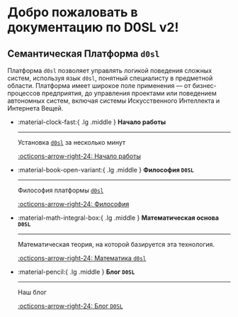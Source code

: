 # Добро пожаловать в документацию по D0SL v2!

## Семантическая Платформа <code>d0sl</code>

Платформа `d0sl` позволяет управлять логикой поведения сложных систем, используя язык `d0sl`, понятный специалисту в предметной области. Платформа имеет широкое поле применения — от бизнес-процессов предприятия, до управления проектами или поведением автономных систем, включая системы Искусственного Интеллекта и Интернета Вещей.

<div class="grid cards" markdown>

-   :material-clock-fast:{ .lg .middle } __Начало работы__

    ---

    Установка [`d0sl`](#) за несколько минут

    [:octicons-arrow-right-24: Начало работы](getting-started/index.md#начинающим)

-   :material-book-open-variant:{ .lg .middle } __Философия <code>D0SL</code>__

    ---

    Философия платформы [`d0sl`](#)

    [:octicons-arrow-right-24: Философия](philosophy/index.md#философия-d0sl)

-   :material-math-integral-box:{ .lg .middle } __Математическая основа <code>D0SL</code>__

    ---

    Математическая теория, на которой базируется эта технология.

    [:octicons-arrow-right-24: Математика <code>d0sl</code>](philosophy/math.md#математика-d0sl)

-   :material-pencil:{ .lg .middle } __Блог <code>D0SL</code>__

    ---

    Наш блог

    [:octicons-arrow-right-24: Блог <code>D0SL</code>](blog/index.md)

</div>